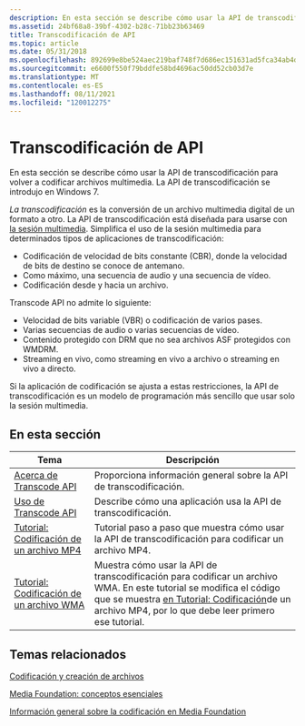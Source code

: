 ```yaml
---
description: En esta sección se describe cómo usar la API de transcodificación para volver a codificar archivos multimedia. La API de transcodificación se introdujo en Windows 7.
ms.assetid: 24bf68a8-39bf-4302-b28c-71bb23b63469
title: Transcodificación de API
ms.topic: article
ms.date: 05/31/2018
ms.openlocfilehash: 892699e8be524aec219baf748f7d686ec151631ad5fca34ab4d01212959d2af8
ms.sourcegitcommit: e6600f550f79bddfe58bd4696ac50dd52cb03d7e
ms.translationtype: MT
ms.contentlocale: es-ES
ms.lasthandoff: 08/11/2021
ms.locfileid: "120012275"
---
```

# <a name="transcode-api"></a>Transcodificación de API

En esta sección se describe cómo usar la API de transcodificación para volver a codificar archivos multimedia. La API de transcodificación se introdujo en Windows 7.

*La transcodificación* es la conversión de un archivo multimedia digital de un formato a otro. La API de transcodificación está diseñada para usarse con [la sesión multimedia](media-session.md). Simplifica el uso de la sesión multimedia para determinados tipos de aplicaciones de transcodificación:

-   Codificación de velocidad de bits constante (CBR), donde la velocidad de bits de destino se conoce de antemano.
-   Como máximo, una secuencia de audio y una secuencia de vídeo.
-   Codificación desde y hacia un archivo.

Transcode API no admite lo siguiente:

-   Velocidad de bits variable (VBR) o codificación de varios pases.
-   Varias secuencias de audio o varias secuencias de vídeo.
-   Contenido protegido con DRM que no sea archivos ASF protegidos con WMDRM.
-   Streaming en vivo, como streaming en vivo a archivo o streaming en vivo a directo.

Si la aplicación de codificación se ajusta a estas restricciones, la API de transcodificación es un modelo de programación más sencillo que usar solo la sesión multimedia.

## <a name="in-this-section"></a>En esta sección



| Tema                                                                                          | Descripción                                                                                                                                                                                                                 |
|------------------------------------------------------------------------------------------------|-----------------------------------------------------------------------------------------------------------------------------------------------------------------------------------------------------------------------------|
| [Acerca de Transcode API](about-the-transcode-api.md)<br/>                              | Proporciona información general sobre la API de transcodificación.<br/>                                                                                                                                                                |
| [Uso de Transcode API](fast-transcode-objects.md)<br/>                               | Describe cómo una aplicación usa la API de transcodificación.<br/>                                                                                                                                                             |
| [Tutorial: Codificación de un archivo MP4](tutorial--encoding-an-mp4-file-.md)<br/>               | Tutorial paso a paso que muestra cómo usar la API de transcodificación para codificar un archivo MP4.<br/>                                                                                                                           |
| [Tutorial: Codificación de un archivo WMA](tutorial--converting-an-mp3-file-to-a-wma-file.md)<br/> | Muestra cómo usar la API de transcodificación para codificar un archivo WMA. En este tutorial se modifica el código que se muestra [en Tutorial: Codificación](tutorial--encoding-an-mp4-file-.md)de un archivo MP4, por lo que debe leer primero ese tutorial.<br/> |



 

## <a name="related-topics"></a>Temas relacionados

<dl> <dt>

[Codificación y creación de archivos](encoding-and-file-authoring.md)
</dt> <dt>

[Media Foundation: conceptos esenciales](media-foundation-programming--essential-concepts.md)
</dt> <dt>

[Información general sobre la codificación en Media Foundation](overview-of-encoding-in-media-foundation.md)
</dt> </dl>

 

 




